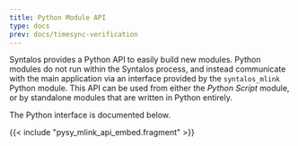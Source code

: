 ```yaml
---
title: Python Module API
type: docs
prev: docs/timesync-verification
---
```


Syntalos provides a Python API to easily build new modules. Python modules do not
run within the Syntalos process, and instead communicate with the main application
via an interface provided by the `syntalos_mlink` Python module.
This API can be used from either the *Python Script* module, or by
standalone modules that are written in Python entirely.

The Python interface is documented below.

{{< include "pysy_mlink_api_embed.fragment" >}}
